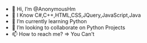 - 👋 Hi, I’m @AnonymousHm
- 👀 I Know C#,C++,HTML,CSS,JQuery,JavaScript,Java
- 🌱 I’m currently learning Python
- 💞️ I’m looking to collaborate on Python Projects
- 📫 How to reach me? => You Can't

<!---
AnonymousHm/AnonymousHm is a ✨ special ✨ repository because its `README.md` (this file) appears on your GitHub profile.
You can click the Preview link to take a look at your changes.
--->
